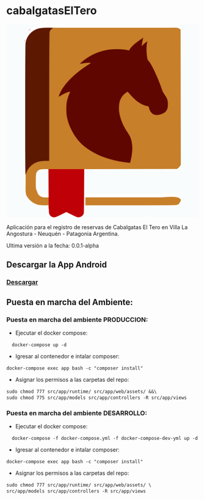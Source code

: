 # cabalgatasElTero

![](https://github.com/liaima/cabalgatasElTero/blob/main/icon.png)

Aplicación para el registro de reservas de Cabalgatas El Tero en Villa La Angostura - Neuquén - Patagonia Argentina.

Ultima versión a la fecha: 0.0.1-alpha

## Descargar la App Android

### [Descargar](https://github.com/liaima/cabalgatasElTero/raw/main/AppAndroid/_ReservationRegistry_14769994.apk "Descargar App")

## Puesta en marcha del Ambiente:

### Puesta en marcha del ambiente PRODUCCION:

- Ejecutar el docker compose:

```
  docker-compose up -d
```

- Igresar al contenedor e intalar composer:

```
docker-compose exec app bash -c "composer install"
```

- Asignar los permisos a las carpetas del repo:

```
sudo chmod 777 src/app/runtime/ src/app/web/assets/ &&\
sudo chmod 775 src/app/models src/app/controllers -R src/app/views
```

### Puesta en marcha del ambiente DESARROLLO:

- Ejecutar el docker compose:

```
  docker-compose -f docker-compose.yml -f docker-compose-dev-yml up -d
```

- Igresar al contenedor e intalar composer:

```
docker-compose exec app bash -c "composer install"
```

- Asignar los permisos a las carpetas del repo:

```
sudo chmod 777 src/app/runtime/ src/app/web/assets/ \
src/app/models src/app/controllers -R src/app/views
```
